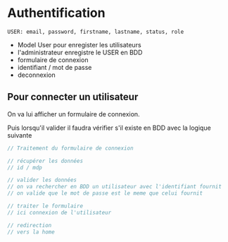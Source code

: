 # Authentification

```
USER: email, password, firstname, lastname, status, role
```

- Model User pour enregister les utilisateurs
- l'administrateur enregistre le USER en BDD
- formulaire de connexion
- identifiant / mot de passe
- deconnexion

## Pour connecter un utilisateur

On va lui afficher un formulaire de connexion.

Puis lorsqu'il valider il faudra vérifier s'il existe en BDD avec la logique suivante

```php
// Traitement du formulaire de connexion

// récupérer les données
// id / mdp

// valider les données
// on va rechercher en BDD un utilisateur avec l'identifiant fournit
// on valide que le mot de passe est le meme que celui fournit

// traiter le formulaire
// ici connexion de l'utilisateur

// redirection
// vers la home
```
